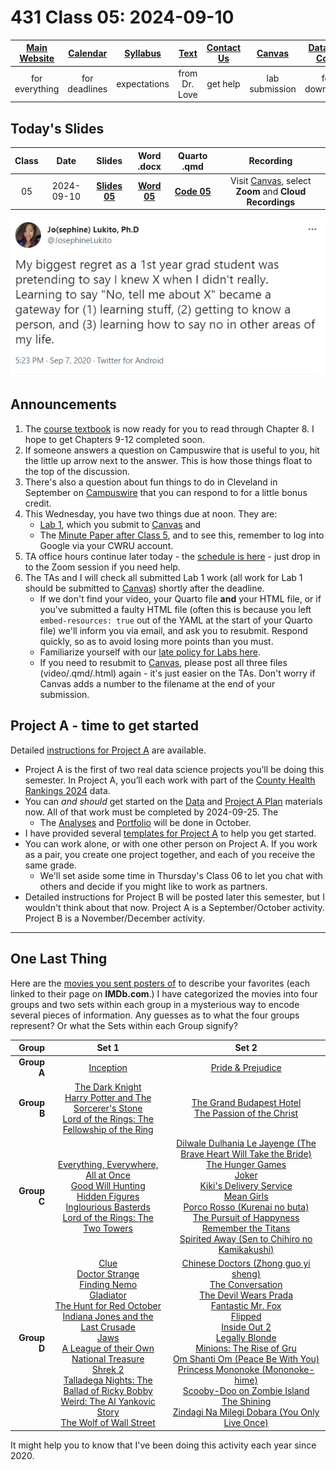 # 431 Class 05: 2024-09-10

[Main Website](https://thomaselove.github.io/431-2024/) | [Calendar](https://thomaselove.github.io/431-2024/calendar.html) | [Syllabus](https://thomaselove.github.io/431-syllabus-2024/) | [Text](https://thomaselove.github.io/431-book/) | [Contact Us](https://thomaselove.github.io/431-2024/contact.html) | [Canvas](https://canvas.case.edu) | [Data and Code](https://github.com/THOMASELOVE/431-data)
:-----------: | :--------------: | :----------: | :---------: | :-------------: | :-----------: | :------------:
for everything | for deadlines | expectations | from Dr. Love | get help | lab submission | for downloads

## Today's Slides

Class | Date | Slides | Word .docx | Quarto .qmd | Recording
:---: | :--------: | :------: | :------: | :------: | :-------------:
05 | 2024-09-10 | **[Slides 05](https://thomaselove.github.io/431-slides-2024/class05.html)** | **[Word 05](https://thomaselove.github.io/431-slides-2024/class05w.docx)** | **[Code 05](https://github.com/THOMASELOVE/431-slides-2024/blob/main/class05.qmd)** | Visit [Canvas](https://canvas.case.edu/), select **Zoom** and **Cloud Recordings**

![](Lukito_2020-09-07.PNG)

## Announcements

1. The [course textbook](https://thomaselove.github.io/431-book/) is now ready for you to read through Chapter 8. I hope to get Chapters 9-12 completed soon.
2. If someone answers a question on Campuswire that is useful to you, hit the little up arrow next to the answer. This is how those things float to the top of the discussion.
3. There's also a question about fun things to do in Cleveland in September on [Campuswire](https://campuswire.com/) that you can respond to for a little bonus credit.
4. This Wednesday, you have two things due at noon. They are:
    - [Lab 1](https://github.com/THOMASELOVE/431-labs-2024/tree/main/lab1), which you submit to [Canvas](https://canvas.case.edu/) and
    - The [Minute Paper after Class 5](https://bit.ly/431-2024-minute-05), and to see this, remember to log into Google via your CWRU account.
5. TA office hours continue later today - the [schedule is here](https://thomaselove.github.io/431-2024/contact.html) - just drop in to the Zoom session if you need help.
6. The TAs and I will check all submitted Lab 1 work (all work for Lab 1 should be submitted to [Canvas](https://canvas.case.edu/)) shortly after the deadline.
    - If we don't find your video, your Quarto file **and** your HTML file, or if you've submitted a faulty HTML file (often this is because you left `embed-resources: true` out of the YAML at the start of your Quarto file) we'll inform you via email, and ask you to resubmit. Respond quickly, so as to avoid losing more points than you must.
    - Familiarize yourself with our [late policy for Labs here](https://github.com/THOMASELOVE/431-labs-2024?tab=readme-ov-file#late-policy-no-extensions).
    - If you need to resubmit to [Canvas](https://canvas.case.edu/), please post all three files (video/.qmd/.html) again - it's just easier on the TAs. Don't worry if Canvas adds a number to the filename at the end of your submission.

## Project A - time to get started

Detailed [instructions for Project A](https://thomaselove.github.io/431-projectA-2024/) are available.

- Project A is the first of two real data science projects you’ll be doing this semester. In Project A, you’ll each work with part of the [County Health Rankings 2024](https://www.countyhealthrankings.org/) data. 
- You can *and should* get started on the [Data](https://thomaselove.github.io/431-projectA-2024/data.html) and [Project A Plan](https://thomaselove.github.io/431-projectA-2024/plan.html) materials now. All of that work must be completed by 2024-09-25. The
    - The [Analyses](https://thomaselove.github.io/431-projectA-2024/analyses.html) and [Portfolio](https://thomaselove.github.io/431-projectA-2024/portfolio.html) will be done in October.
- I have provided several [templates for Project A](https://thomaselove.github.io/431-projectA-2024/examples.html) to help you get started.
- You can work alone, or with one other person on Project A. If you work as a pair, you create one project together, and each of you receive the same grade.
    - We'll set aside some time in Thursday's Class 06 to let you chat with others and decide if you might like to work as partners.
- Detailed instructions for Project B will be posted later this semester, but I wouldn't think about that now. Project A is a September/October activity. Project B is a November/December activity.

-------------

## One Last Thing

Here are the [movies you sent posters of](https://thomaselove.github.io/431-syllabus-2024/13_movies.html) to describe your favorites (each linked to their page on **IMDb.com**.) I have categorized the movies into four groups and two sets within each group in a mysterious way to encode several pieces of information. Any guesses as to what the four groups represent? Or what the Sets within each Group signify?

Group | Set 1 | Set 2
------: | :-------------------: | :--------------------:
**Group A** | [Inception](https://www.imdb.com/title/tt1375666/) | [Pride & Prejudice](https://www.imdb.com/title/tt0414387/)
**Group B** | [The Dark Knight](https://www.imdb.com/title/tt0468569/)  <br /> [Harry Potter and The Sorcerer's Stone](https://www.imdb.com/title/tt0241527/)  <br /> [Lord of the Rings: The Fellowship of the Ring](https://www.imdb.com/title/tt0120737/) | [The Grand Budapest Hotel](https://www.imdb.com/title/tt2278388/) <br /> [The Passion of the Christ](https://www.imdb.com/title/tt0335345/)
**Group C** | [Everything, Everywhere, All at Once](https://www.imdb.com/title/tt6710474/) <br /> [Good Will Hunting](https://www.imdb.com/title/tt0119217/)  <br /> [Hidden Figures](https://www.imdb.com/title/tt4846340/) <br />  [Inglourious Basterds](https://www.imdb.com/title/tt0361748/)  <br /> [Lord of the Rings: The Two Towers](https://www.imdb.com/title/tt0167261/) | [Dilwale Dulhania Le Jayenge (The Brave Heart Will Take the Bride)](https://www.imdb.com/title/tt0112870/) <br /> [The Hunger Games](https://www.imdb.com/title/tt1392170/) <br /> [Joker](https://www.imdb.com/title/tt7286456/) <br /> [Kiki's Delivery Service](https://www.imdb.com/title/tt0097814/) <br /> [Mean Girls](https://www.imdb.com/title/tt0377092/) <br /> [Porco Rosso (Kurenai no buta)](https://www.imdb.com/title/tt0104652/) <br /> [The Pursuit of Happyness](https://www.imdb.com/title/tt0454921/) <br /> [Remember the Titans](https://www.imdb.com/title/tt0210945/) <br /> [Spirited Away (Sen to Chihiro no Kamikakushi)](https://www.imdb.com/title/tt0245429/)
**Group D** | [Clue](https://www.imdb.com/title/tt0088930/) <br /> [Doctor Strange](https://www.imdb.com/title/tt1211837/) <br /> [Finding Nemo](https://www.imdb.com/title/tt0266543/) <br /> [Gladiator](https://www.imdb.com/title/tt0172495) <br /> [The Hunt for Red October](https://www.imdb.com/title/tt0099810/) <br /> [Indiana Jones and the Last Crusade](https://www.imdb.com/title/tt0097576/) <br /> [Jaws](https://www.imdb.com/title/tt0073195/) <br /> [A League of their Own](https://www.imdb.com/title/tt0104694) <br /> [National Treasure](https://www.imdb.com/title/tt0368891/) <br /> [Shrek 2](https://www.imdb.com/title/tt0298148) <br /> [Talladega Nights: The Ballad of Ricky Bobby](https://www.imdb.com/title/tt0415306/) <br /> [Weird: The Al Yankovic Story](https://www.imdb.com/title/tt17076046/) <br /> [The Wolf of Wall Street](https://www.imdb.com/title/tt0993846) | [Chinese Doctors (Zhong guo yi sheng)](https://www.imdb.com/title/tt13696296/) <br /> [The Conversation](https://www.imdb.com/title/tt0071360/)  <br /> [The Devil Wears Prada](https://www.imdb.com/title/tt0458352)  <br /> [Fantastic Mr. Fox](https://www.imdb.com/title/tt0432283/)  <br /> [Flipped](https://www.imdb.com/title/tt0817177/)  <br /> [Inside Out 2](https://www.imdb.com/title/tt22022452) <br /> [Legally Blonde](https://www.imdb.com/title/tt0250494/) <br /> [Minions: The Rise of Gru](https://www.imdb.com/title/tt5113044/) <br /> [Om Shanti Om (Peace Be With You)](https://www.imdb.com/title/tt1024943)  <br /> [Princess Mononoke (Mononoke-hime)](https://www.imdb.com/title/tt0119698/)  <br /> [Scooby-Doo on Zombie Island](https://www.imdb.com/title/tt0166792) <br /> [The Shining](https://www.imdb.com/title/tt0081505) <br /> [Zindagi Na Milegi Dobara (You Only Live Once)](https://www.imdb.com/title/tt1562872)

It might help you to know that I've been doing this activity each year since 2020. 
